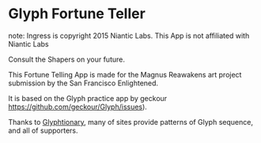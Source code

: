 Glyph Fortune Teller
=====
note: Ingress is copyright 2015 Niantic Labs. This App is not affiliated with Niantic Labs
  
Consult the Shapers on your future.

This Fortune Telling App is made for the Magnus Reawakens art project submission by the San Francisco Enlightened.

It is based on the Glyph practice app by geckour https://github.com/geckour/Glyph/issues).
  
Thanks to [Glyphtionary](http://glyphtionary.com/), many of sites provide patterns of Glyph sequence, and all of supporters.
